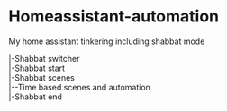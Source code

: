 # Homeassistant-automation
My home assistant tinkering including shabbat mode

|-Shabbat switcher  
|-Shabbat start  
|-Shabbat scenes  
|--Time based scenes and automation  
|-Shabbat end  
